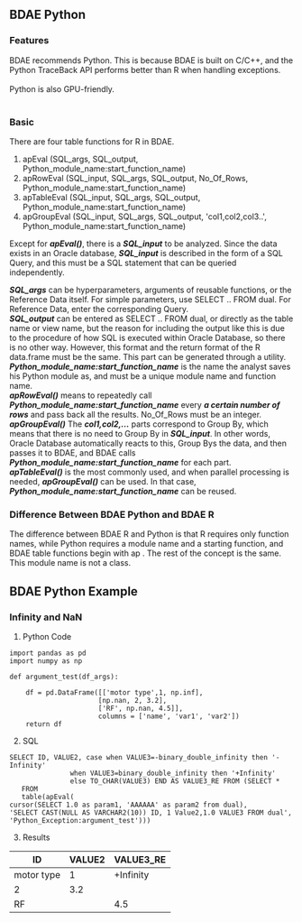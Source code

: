 ## BDAE Python
### Features
BDAE recommends Python. This is because BDAE is built on C/C++, and the Python TraceBack API performs better than R when handling exceptions. <br><br> Python is also GPU-friendly. <br><br>
### Basic
There are four table functions for R in BDAE.
1. apEval (SQL_args, SQL_output, Python_module_name:start_function_name)
2. apRowEval (SQL_input, SQL_args, SQL_output, No_Of_Rows, Python_module_name:start_function_name)
3. apTableEval (SQL_input, SQL_args, SQL_output, Python_module_name:start_function_name)
4. apGroupEval (SQL_input, SQL_args, SQL_output, 'col1,col2,col3..', Python_module_name:start_function_name)

Except for ***apEval()***, there is a ***SQL_input*** to be analyzed. Since the data exists in an Oracle database, ***SQL_input*** is described in the form of a SQL Query, and this must be a SQL statement that can be queried independently.<br>

***SQL_args*** can be hyperparameters, arguments of reusable functions, or the Reference Data itself. For simple parameters, use SELECT .. FROM dual. For Reference Data, enter the corresponding Query.<br>
***SQL_output*** can be entered as SELECT .. FROM dual, or directly as the table name or view name, but the reason for including the output like this is due to the procedure of how SQL is executed within Oracle Database, so there is no other way. However, this format and the return format of the R data.frame must be the same. This part can be generated through a utility. <br>
***Python_module_name:start_function_name*** is the name the analyst saves his Python module as, and must be a unique module name and function name. <br>
***apRowEval()*** means to repeatedly call ***Python_module_name:start_function_name*** every ***a certain number of rows*** and pass back all the results. No_Of_Rows must be an integer.<br>
***apGroupEval()*** The ***col1,col2,...*** parts correspond to Group By, which means that there is no need to Group By in ***SQL_input***. In other words, Oracle Database automatically reacts to this, Group Bys the data, and then passes it to BDAE, and BDAE calls ***Python_module_name:start_function_name*** for each part.<br>
***apTableEval()*** is the most commonly used, and when parallel processing is needed, ***apGroupEval()*** can be used. In that case, ***Python_module_name:start_function_name*** can be reused.

### Difference Between BDAE Python and BDAE R
The difference between BDAE R and Python is that R requires only function names, while Python requires a module name and a starting function, and BDAE table functions begin with ap . The rest of the concept is the same. This module name is not a class.<br>

## BDAE Python Example
### Infinity and NaN

1. Python Code

```
import pandas as pd
import numpy as np

def argument_test(df_args):

    df = pd.DataFrame([['motor type',1, np.inf],
                      [np.nan, 2, 3.2],
                      ['RF', np.nan, 4.5]],
                      columns = ['name', 'var1', 'var2'])
    return df
```

2. SQL

```
SELECT ID, VALUE2, case when VALUE3=-binary_double_infinity then '-Infinity' 
               when VALUE3=binary_double_infinity then '+Infinity'
               else TO_CHAR(VALUE3) END AS VALUE3_RE FROM (SELECT * 
   FROM
   table(apEval(
cursor(SELECT 1.0 as param1, 'AAAAAA' as param2 from dual),
'SELECT CAST(NULL AS VARCHAR2(10)) ID, 1 Value2,1.0 VALUE3 FROM dual',
'Python_Exception:argument_test')))

```

3. Results

|ID|	VALUE2|	VALUE3_RE|
|--|----------|----------|
|motor type|	1|	+Infinity|
|2	|3.2|  |
|RF |	|	4.5|